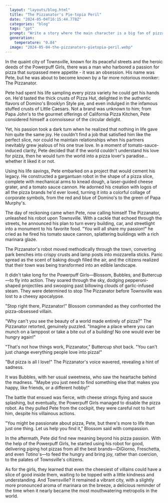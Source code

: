 ```yaml
---
  layout: "layouts/blog.html"
  title: "The Pizzanator's Pie-topia Peril"
  date: "2024-05-04T16:15:44.778Z"
  categories: "blog"
  tags: "gpt"
  prompt: "Write a story where the main character is a big fan of pizza and decided to became a villain of Powerpuff girls in a pizza robot that he uses to convert everything into pizza.\r\n\r\nMention as many pizza brands a possible"
  generation: 
    temperature: "0.84"
  image: "2024-05-04-the-pizzanators-pietopia-peril.webp"
---
```

In the quaint city of Townsville, known for its peaceful streets and the heroic deeds of the Powerpuff Girls, there was a man who harbored a passion for pizza that surpassed mere appetite - it was an obsession. His name was Pete, but he was about to become known by a far more notorious moniker: The Pizzanator.

Pete had spent his life sampling every pizza variety he could get his hands on. He'd tasted the thick crusts of Pizza Hut, delighted in the authentic flavors of Domino's Brooklyn Style pie, and even indulged in the infamous stuffed crusts of Little Caesars. Not a brand was unknown to him; from Papa John's to the gourmet offerings of California Pizza Kitchen, Pete considered himself a connoisseur of the circular delight.

Yet, his passion took a dark turn when he realized that nothing in life gave him quite the same joy. He couldn't find a job that satisfied him like the perfect slice, nor could he maintain relationships when his partners inevitably grew jealous of his one true love. In a moment of tomato-sauce-induced clarity, Pete decided that if the world couldn't understand his love for pizza, then he would turn the world into a pizza lover's paradise... whether it liked it or not.

Using his life savings, Pete embarked on a project that would cement his legacy. He constructed a gargantuan robot in the shape of a pizza slice, complete with mechanical arms to knead dough, a laser-guided cheese grater, and a tomato sauce cannon. He adorned his creation with logos of all the pizza brands he'd ever loved, turning it into a colorful collage of corporate symbols, from the red and blue of Domino's to the green of Papa Murphy's.

The day of reckoning came when Pete, now calling himself The Pizzanator, unleashed his robot upon Townsville. With a cackle that echoed through the streets, he announced his plan to turn every building, car, and streetlight into a monument to his favorite food. "You will all share my passion!" he cried as he fired his tomato sauce cannon, splattering buildings with a rich marinara glaze.

The Pizzanator's robot moved methodically through the town, converting park benches into crispy crusts and lamp posts into mozzarella sticks. Panic spread as the scent of baking dough filled the air, and the citizens realized that their town was being transformed into an edible landscape.

It didn't take long for the Powerpuff Girls—Blossom, Bubbles, and Buttercup—to fly into action. They soared through the sky, dodging pepperoni-shaped projectiles and swooping past billowing clouds of garlic-infused steam. They were determined to stop The Pizzanator before Townsville was lost to a cheesy apocalypse.

"Stop right there, Pizzanator!" Blossom commanded as they confronted the pizza-obsessed villain.

"Why can't you see the beauty of a world made entirely of pizza?" The Pizzanator retorted, genuinely puzzled. "Imagine a place where you can munch on a lamppost or take a bite out of a building! No one would ever be hungry again!"

"That's not how things work, Pizzanator," Buttercup shot back. "You can't just change everything people love into pizza!"

"But pizza is all I love!" The Pizzanator's voice wavered, revealing a hint of sadness.

It was Bubbles, with her usual sweetness, who saw the heartache behind the madness. "Maybe you just need to find something else that makes you happy, like friends, or a different hobby!"

The battle that ensued was fierce, with cheese strings flying and sauce splashing, but eventually, the Powerpuff Girls managed to disable the pizza robot. As they pulled Pete from the cockpit, they were careful not to hurt him, despite his villainous actions.

"You might be passionate about pizza, Pete, but there's more to life than just one thing. Let us help you find it," Blossom said with compassion.

In the aftermath, Pete did find new meaning beyond his pizza passion. With the help of the Powerpuff Girls, he started using his robot for good, delivering piping hot pizzas from all the best brands—DiGiorno, Freschetta, and even Totino's—to feed the hungry and bring joy, rather than coercion, to the palates of Townsville's citizens.

As for the girls, they learned that even the cheesiest of villains could have a slice of good inside them, waiting to be topped with a little kindness and understanding. And Townsville? It remained a vibrant city, with a slightly more pronounced aroma of marinara on the breeze, a delicious reminder of the time when it nearly became the most mouthwatering metropolis in the world.
